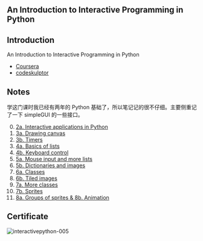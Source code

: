 An Introduction to Interactive Programming in Python
---

## Introduction

An Introduction to Interactive Programming in Python

- [Coursera](https://www.coursera.org/course/interactivepython)
- [codeskulptor](http://www.codeskulptor.org)

## Notes

学这门课时我已经有两年的 Python 基础了，所以笔记记的很不仔细。主要侧重记了一下 simpleGUI 的一些接口。

0. [2a. Interactive applications in Python](https://app.yinxiang.com/l/ABHIMpQeLxZBCqJIOqVCVBqQUP-efM6a_uA)
0. [3a. Drawing canvas](https://app.yinxiang.com/l/ABFA3w9RX9VENJ-vKOYaIArhl7mo0YoY630)
0. [3b. Timers](https://app.yinxiang.com/l/ABETwGKsO7lIqbaDqSfsUazKtuUsTnFwTx0)
0. [4a. Basics of lists](https://app.yinxiang.com/l/ABGIqfncbvhOCIy6mEMb_1vVadJOvpFdny8)
0. [4b. Keyboard control](https://app.yinxiang.com/l/ABEG_EW50qlP_6l9lyjZDEHS3bOWcZegKp4)
0. [5a. Mouse input and more lists](https://app.yinxiang.com/l/ABFCMOvdn3NC0arD4u1X3tZ8R9X7p2QbJ14)
0. [5b. Dictionaries and images](https://app.yinxiang.com/l/ABHnPXHqtutByrynoslp5RSnwnzA9K_o2o0)
0. [6a. Classes](https://app.yinxiang.com/l/ABFuJwRwit1NHpEYDb2Rp9NF5p5L971yVio)
0. [6b. Tiled images](https://app.yinxiang.com/l/ABHn1yQpvdNKaYyVQQHWoakaoL3dDF08pkc)
0. [7a. More classes](https://app.yinxiang.com/l/ABER4riyCt5OLq4C36u1zCfyu29hfbzEDGA)
0. [7b. Sprites](https://app.yinxiang.com/l/ABGdvLwLnxdNY7YjZAE8z9udhhmqklNcgIM)
0. [8a. Groups of sprites & 8b. Animation](https://app.yinxiang.com/l/ABFSGKoTyqxDcYocSqPgkU4v2sqzQViB-NQ)


## Certificate

![interactivepython-005](/certificate.png)
